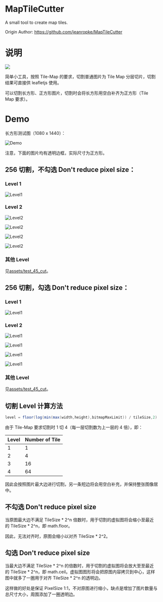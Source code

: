 # MapTileCutter

A small tool to create map tiles.

Origin Author: https://github.com/jeanropke/MapTileCutter

# 说明

![](assets/2023-07-08-22-28-30.png)

简单小工具，按照 Tile-Map 的要求，切割普通图片为 Tile Map 分层切片，切割结果可直接供 leafletjs 使用。

可以切割长方形、正方形图片，切割时会将长方形用空白补齐为正方形（Tile Map 要求）。

# Demo

长方形测试图（1080 x 1440）：

![Demo](assets/2023-07-08-22-09-14.png)

注意，下面的图片均有透明边框，实际尺寸为正方形。

## 256 切割，不勾选 Don't reduce pixel size：

###  Level 1

![Level1](assets/test_45_cut/1/0_0.png)

###  Level 2

![Level2](assets/test_45_cut/2/0_0.png)

![Level2](assets/test_45_cut/2/0_1.png)

![Level2](assets/test_45_cut/2/1_0.png)

![Level2](assets/test_45_cut/2/1_1.png)

###  其他 Level

见[assets/test_45_cut](./assets/test_45_cut)。

## 256 切割，勾选 Don't reduce pixel size：

### Level 1

![Level1](assets/test_45_cut_pixel_one_one/1/0_0.png)

### Level 2

![Level1](assets/test_45_cut_pixel_one_one/2/0_0.png)

![Level1](assets/test_45_cut_pixel_one_one/2/0_1.png)

![Level1](assets/test_45_cut_pixel_one_one/2/1_0.png)

![Level1](assets/test_45_cut_pixel_one_one/2/1_1.png)

### 其他 Level

见[assets/test_45_cut](./assets/test_45_cut)。

## 切割 Level 计算方法

```csharp
level = floor(log(min(max(width,height),bitmapMaxLimit)) / tileSize,2)
```

由于 Tile-Map 要求切割时 1 切 4（每一层切割数为上一层的 4 倍），即：

|Level|Number of Tile|
|--|--|
|1|1|
|2|4|
|3|16|
|4|64|

因此会按照图片最大边进行切割，另一条短边将会用空白补充，并保持整张图像居中。

## 不勾选 Don't reduce pixel size

当原图最大边不满足 TileSize * 2^n 倍数时，用于切割的虚拟图将会缩小至最近的 TileSize * 2^n，即 math.floor。

因此，无法对齐时，原图会缩小以对齐 TileSize * 2^2。

## 勾选 Don't reduce pixel size

当最大边不满足 TileSize * 2^n 的倍数时，用于切割的虚拟图将会放大至至最近的 TileSize * 2^n，即 math.ceil。虚拟图图形将会把原图内容拷贝到中心，这样图中就多了一圈用于对齐 TileSize * 2^n 的透明边。

这样做的好处是保证 PixelSize 1:1，不对原图进行缩小，缺点是增加了图片数量与总尺寸大小，周围添加了一圈透明边。